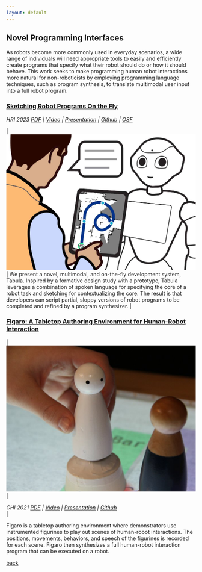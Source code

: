 ```yaml
---
layout: default
---
```


## Novel Programming Interfaces
As robots become more commonly used in everyday scenarios, a wide range of individuals will need appropriate tools to easily and efficiently create programs that specify what their robot should do or how it should behave. This work seeks to make programming human robot interactions more natural for non-roboticists by employing programming language techniques, such as program synthesis, to translate multimodal user input into a full robot program.

### [Sketching Robot Programs On the Fly](https://dl.acm.org/doi/abs/10.1145/3568162.3576991)

<p style="margin:0;"><em>HRI 2023</em> <i class="fa fa-clock-o smaller_font" aria-hidden="true"><a href="https://arxiv.org/pdf/2302.03088.pdf" target="_blank" class="link_grey">PDF</a> | <a href="" target="_blank" class="link_grey">Video</a> | <a href="" target="_blank" class="link_grey">Presentation</a> | <a href="https://github.com/Wisc-HCI/Tabula" target="_blank" class="link_grey">Github</a> | <a href="https://osf.io/jktph/" target="_blank" class="link_grey">OSF</a></i></p>

| ![Tabula](./assets/img/tabula-teaser.jpg) | We present a novel, multimodal, and on-the-fly development system, Tabula. Inspired by a formative design study with a prototype, Tabula leverages a combination of spoken language for specifying the core of a robot task and sketching for contextualizing the core. The result is that developers can script partial, sloppy versions of robot programs to be completed and refined by a program synthesizer. |

### [Figaro: A Tabletop Authoring Environment for Human-Robot Interaction](https://dl.acm.org/doi/abs/10.1145/3411764.3446864)

| ![Figaro](./assets/img/figaro-figures.jpeg) | <p style="margin:0;"><em>CHI 2021</em> <i class="fa fa-clock-o smaller_font" aria-hidden="true"><a href="https://par.nsf.gov/servlets/purl/10210854" target="_blank" class="link_grey">PDF</a> | <a href="https://www.youtube.com/watch?v=bQP1GYbda5I" target="_blank" class="link_grey">Video</a> | <a href="https://www.youtube.com/watch?v=7ox53gOHx4I&t=2s" target="_blank" class="link_grey">Presentation</a> | <a href="https://github.com/Wisc-HCI/Figaro" target="_blank" class="link_grey">Github</a></i></p> |

Figaro is a tabletop authoring environment where demonstrators use instrumented figurines to play out scenes of human-robot interactions. The positions, movements, behaviors, and speech of the figurines is recorded for each scene. Figaro then synthesizes a full human-robot interaction program that can be executed on a robot.

[back](./)
